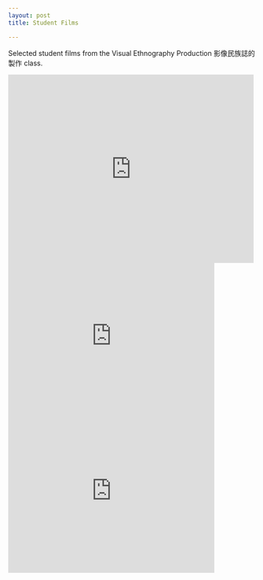 ```yaml
---
layout: post
title: Student Films

---
```


Selected student films from the Visual Ethnography Production 影像民族誌的製作 class.


<iframe src="https://player.vimeo.com/video/5383136" width="500" height="383" frameborder="0" webkitallowfullscreen mozallowfullscreen allowfullscreen></iframe> 

<iframe width="420" height="315" src="https://www.youtube.com/embed/NVDKBYJPXWo" frameborder="0" allowfullscreen></iframe>

<iframe width="420" height="315" src="https://www.youtube.com/embed/yOrE_GxP4BA" frameborder="0" allowfullscreen></iframe>

